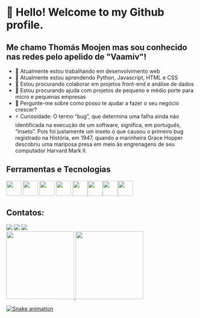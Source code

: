 # 👋 Hello! Welcome to my Github profile.
## Me chamo Thomás Moojen mas sou conhecido nas redes pelo apelido de "Vaamiv"!

- 🔭 Atualmente estou trabalhando em desenvolvimento web
- 🌱 Atualmente estou aprendendo Python, Javascript, HTML e CSS
- 👯 Estou procurando colaborar em projetos front-end e análise de dados
- 🤔 Estou procurando ajuda com projetos de pequeno e médio porte para micro e pequenas empresas
- 💬 Pergunte-me sobre como posso te ajudar a fazer o seu negócio crescer?
- ⚡ Curiosidade: O termo “bug”, que determina uma falha ainda não identificada na execução de um software, significa, em português, “inseto”. Pois foi justamente um inseto o que causou o primeiro bug registrado na História, em 1947, quando a marinheira Grace Hopper descobriu uma mariposa presa em meio às engrenagens de seu computador Harvard Mark II.



## Ferramentas e Tecnologias
           
<img src="https://cdn.jsdelivr.net/gh/devicons/devicon@latest/icons/azuresqldatabase/azuresqldatabase-original.svg" width="40" height="40" /> <img src="https://cdn.jsdelivr.net/gh/devicons/devicon@latest/icons/git/git-original.svg" width="40" height="40"/> <img src="https://cdn.jsdelivr.net/gh/devicons/devicon@latest/icons/html5/html5-original.svg" width="40" height="40" /> <img src="https://cdn.jsdelivr.net/gh/devicons/devicon@latest/icons/javascript/javascript-original.svg"  width="40" height="40"/> <img src="https://cdn.jsdelivr.net/gh/devicons/devicon@latest/icons/jupyter/jupyter-original-wordmark.svg"  width="40" height="40"/><img src="https://cdn.jsdelivr.net/gh/devicons/devicon@latest/icons/python/python-original.svg" width="40" height="40" /><img src="https://cdn.jsdelivr.net/gh/devicons/devicon@latest/icons/visualstudio/visualstudio-original.svg" width="40" height="40" /><img src="https://cdn.jsdelivr.net/gh/devicons/devicon@latest/icons/css3/css3-original.svg" width="40" height="40" />

## Contatos:

<div>
<a href="https://instagram.com/thomasmoojen" target="_blank"><img loading="lazy" src="https://img.shields.io/badge/-Instagram-%23E4405F?style=for-the-badge&logo=instagram&logoColor=white" target="_blank"></a>
<a href = "mailto:thomasmoojen94@hotmail.com"><img loading="lazy" src="https://img.shields.io/badge/Gmail-D14836?style=for-the-badge&logo=gmail&logoColor=white" target="_blank"></a>
<a href="https://www.linkedin.com/in/thom%C3%A1s-augusto-zanin-moojen-a409b5119/" target="_blank"><img loading="lazy" src="https://img.shields.io/badge/-LinkedIn-%230077B5?style=for-the-badge&logo=linkedin&logoColor=white" target="_blank"></a>   
</div>

<div>
<a href="https://github.com/Vaamiv">
<img loading="lazy" height="180em" src="https://github-readme-stats.vercel.app/api/top-langs/?username=Vaamiv&layout=compact&langs_count=7&theme=dracula"/>
<img loading="lazy" height="180em" src="https://github-readme-stats.vercel.app/api?username=Vaamiv&show_icons=true&theme=dracula&include_all_commits=true&count_private=true"/>
</div>
          
          

![Snake animation](https://github.com/Vaamiv/Vaamiv/blob/output/github-contribution-grid-snake.svg)

          
          
          
          
          
          

